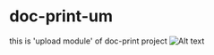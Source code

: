 # doc-print-um
this is 'upload module' of doc-print project
![Alt text](https://i.ibb.co/1YG3gfxX/Screenshot-20250712-104827-Chrome.jpg)
